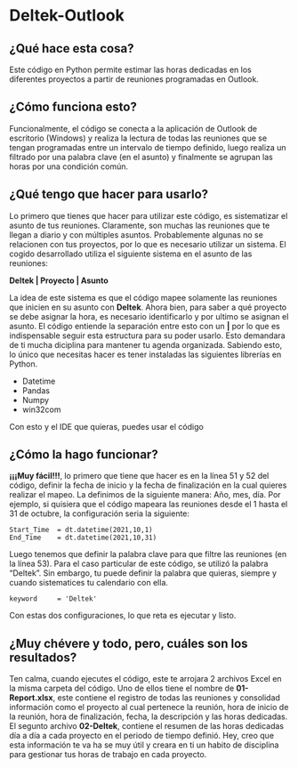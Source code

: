 # Deltek-Outlook

## ¿Qué hace esta cosa?
Este código en Python permite estimar las horas dedicadas en los diferentes proyectos a partir de reuniones programadas en Outlook.

## ¿Cómo funciona esto?
Funcionalmente, el código se conecta a la aplicación de Outlook de escritorio (Windows) y realiza la lectura de todas las reuniones que se tengan programadas entre un intervalo de tiempo definido, luego realiza un filtrado por una palabra clave (en el asunto) y finalmente se agrupan las horas por una condición común.

## ¿Qué tengo que hacer para usarlo?
Lo primero que tienes que hacer para utilizar este código, es sistematizar el asunto de tus reuniones. Claramente, son muchas las reuniones que te llegan a diario y con múltiples asuntos. Probablemente algunas no se relacionen con tus proyectos, por lo que es necesario utilizar un sistema. El cogido desarrollado utiliza el siguiente sistema en el asunto de las reuniones:

**Deltek | Proyecto | Asunto**

La idea de este sistema es que el código mapee solamente las reuniones que inicien en su asunto con **Deltek**. Ahora bien, para saber a qué proyecto se debe asignar la hora, es necesario identificarlo y por ultimo se asignan el asunto. El código entiende la separación entre esto con un **|** por lo que es indispensable seguir esta estructura para su poder usarlo. Esto demandara de ti mucha diciplina para mantener tu agenda organizada. Sabiendo esto, lo único que necesitas hacer es tener instaladas las siguientes librerías en Python.

- Datetime
- Pandas
- Numpy
- win32com

Con esto y el IDE que quieras, puedes usar el código

## ¿Cómo la hago funcionar?
**¡¡¡Muy fácil!!!**, lo primero que tiene que hacer es en la línea 51 y 52 del código, definir la fecha de inicio y la fecha de finalización en la cual quieres realizar el mapeo. La definimos de la siguiente manera: Año, mes, día. Por ejemplo, si quisiera que el código mapeara las reuniones desde el 1 hasta el 31 de octubre, la configuración seria la siguiente:

	Start_Time  = dt.datetime(2021,10,1)
	End_Time    = dt.datetime(2021,10,31)

Luego tenemos que definir la palabra clave para que filtre las reuniones (en la línea 53). Para el caso particular de este código, se utilizó la palabra “Deltek”. Sin embargo, tu puede definir la palabra que quieras, siempre y cuando sistematices tu calendario con ella.

	keyword     = 'Deltek'

Con estas dos configuraciones, lo que reta es ejecutar y listo.

## ¿Muy chévere y todo, pero, cuáles son los resultados?
Ten calma, cuando ejecutes el código, este te arrojara 2 archivos Excel en la misma carpeta del código. Uno de ellos tiene el nombre de **01-Report.xlsx**, este contiene el registro de todas las reuniones y consolidad información como el proyecto al cual pertenece la reunión, hora de inicio de la reunión, hora de finalización, fecha, la descripción y las horas dedicadas. El segunto archivo **02-Deltek**, contiene el resumen de las horas dedicadas día a día a cada proyecto en el periodo de tiempo definió.
Hey, creo que esta información te va ha se muy útil y creara en ti un habito de disciplina para gestionar tus horas de trabajo en cada proyecto.
